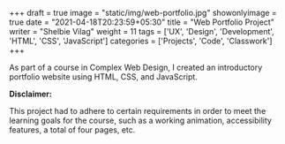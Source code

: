 +++
draft = true
image = "static/img/web-portfolio.jpg"
showonlyimage = true
date = "2021-04-18T20:23:59+05:30"
title = "Web Portfolio Project"
writer = "Shelbie Vilag"
weight = 11
tags = ['UX', 'Design', 'Development', 'HTML', 'CSS', 'JavaScript']
categories = ['Projects', 'Code', 'Classwork']
+++

As part of a course in Complex Web Design, I created an introductory portfolio website using HTML, CSS, and JavaScript.
<!--more-->

**Disclaimer:**

This project had to adhere to certain requirements in order to meet the learning goals for the course, such as a working animation, accessibility features, a total of four pages, etc.